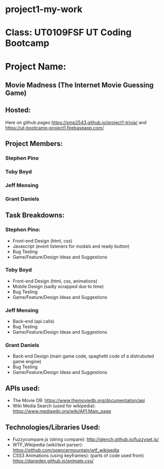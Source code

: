 # project1-my-work

# Class: UT0109FSF UT Coding Bootcamp

# Project Name: 
## Movie Madness (The Internet Movie Guessing Game)

## Hosted: 
Here on github pages <https://smp2543.github.io/project1-trivia/> and <https://ut-bootcamp-project1.firebaseapp.com/>

## Project Members: 
### Stephen Pino
### Toby Boyd
### Jeff Mensing
### Grant Daniels

## Task Breakdowns:
### Stephen Pino: 
* Front-end Design (html, css)
* Javascript (event listeners for modals and ready button)
* Bug Testing
* Game/Feature/Design Ideas and Suggestions
### Toby Boyd
* Front-end Design (html, css, animations)
* Mobile Design (sadly scrapped due to time)
* Bug Testing
* Game/Feature/Design Ideas and Suggestions
### Jeff Mensing
* Back-end (api calls)
* Bug Testing
* Game/Feature/Design Ideas and Suggestions
### Grant Daniels
* Back-end Design (main game code, spaghetti code of a distrubuted game engine)
* Bug Testing
* Game/Feature/Design Ideas and Suggestions

## APIs used:
* The Movie DB: <https://www.themoviedb.org/documentation/api>
* Wiki Media Search (used for wikipedia): <https://www.mediawiki.org/wiki/API:Main_page>

## Technologies/Libraries Used:
* Fuzzycompare.js (string compare):  <http://glench.github.io/fuzzyset.js/>
* WTF_Wikipedia (wiki/text parser): <https://github.com/spencermountain/wtf_wikipedia>
* CSS3 Animations (using keyframes): (parts of code used from)  <https://daneden.github.io/animate.css/>